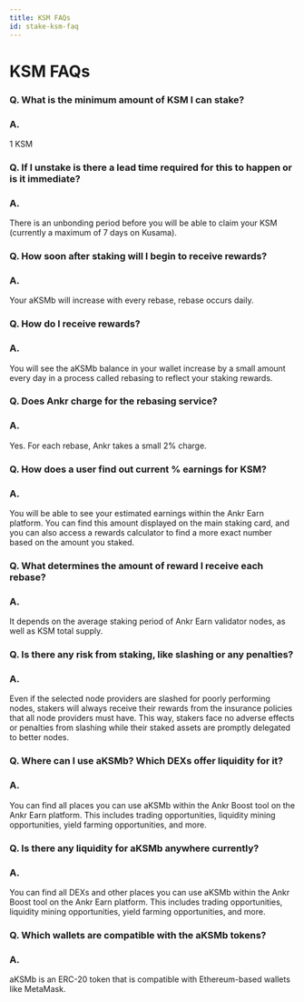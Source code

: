 ```yaml
---
title: KSM FAQs
id: stake-ksm-faq
---
```


# KSM FAQs

### Q. What is the minimum amount of KSM I can stake?

### A.

1 KSM

### Q. If I unstake is there a lead time required for this to happen or is it immediate?

### A.

There is an unbonding period before you will be able to claim your KSM (currently a maximum of 7 days on Kusama).

### Q. How soon after staking will I begin to receive rewards?

### A.

Your aKSMb will increase with every rebase, rebase occurs daily.

### Q. How do I receive rewards?

### A.

You will see the aKSMb balance in your wallet increase by a small amount every day in a process called rebasing to reflect your staking rewards.

### Q. Does Ankr charge for the rebasing service?

### A.

Yes. For each rebase, Ankr takes a small 2% charge.

### Q. How does a user find out current % earnings for KSM?

### A.

You will be able to see your estimated earnings within the Ankr Earn platform. You can find this amount displayed on the main staking card, and you can also access a rewards calculator to find a more exact number based on the amount you staked.

### Q. What determines the amount of reward I receive each rebase?

### A.

It depends on the average staking period of Ankr Earn validator nodes, as well as KSM total supply.

### Q. Is there any risk from staking, like slashing or any penalties?

### A.

Even if the selected node providers are slashed for poorly performing nodes, stakers will always receive their rewards from the insurance policies that all node providers must have. This way, stakers face no adverse effects or penalties from slashing while their staked assets are promptly delegated to better nodes.

### Q. Where can I use aKSMb? Which DEXs offer liquidity for it?

### A.

You can find all places you can use aKSMb within the Ankr Boost tool on the Ankr Earn platform. This includes trading opportunities, liquidity mining opportunities, yield farming opportunities, and more.

### Q. Is there any liquidity for aKSMb anywhere currently?

### A.

You can find all DEXs and other places you can use aKSMb within the Ankr Boost tool on the Ankr Earn platform. This includes trading opportunities, liquidity mining opportunities, yield farming opportunities, and more.

### Q. Which wallets are compatible with the aKSMb tokens?

### A.

aKSMb is an ERC-20 token that is compatible with Ethereum-based wallets like MetaMask.
